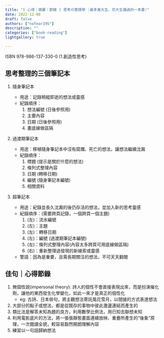 ```yaml
---
title: "[ 心得｜摘要｜節錄 ] 思考の整理學 :最多東大生、京大生讀過的一本書!"
date: 2022-12-08
draft: false
authors: ["nofear195"]
description: ""
categories: ["book-reading"]
lightgallery: true

---
```


ISBN 978-986-137-330-0 (1.創造性思考)
<!--more-->

## 思考整理的三個筆記本

1. 隨身筆記本

    - 用途：記錄稍縱即逝的想法或靈感
    - 紀錄順序：
        1. 想法編號 (日後參照用)
        2. 主要內容
        3. 日期 (日後參照用)
        4. 畫底線做區隔

2. 過渡期筆記本

    - 用途：移植隨身筆記本中沒有腐爛、死亡的想法，讓想法繼續沈澱
    - 紀錄順序：
        1. 標題 (提示是關於什麼的想法)
        2. 條列式整理內容
        3. 日期 (轉移日期)
        4. 編號 (隨身筆記本編號)
        5. 相關資料

3. 超筆記本

    - 用途：紀錄並長久沈澱的後仍存活的想法，並加入新的思考靈感
    - 紀錄順序：(需要跨頁記錄，一個跨頁一個主題)
        1. (左)：流水編號
        2. (左)：主題
        3. (左)：轉移日期
        4. (左)：編號 (過渡期筆記本編號)
        5. (左)：條列式整理內容(內容太多跨頁可用底線做區隔)
        6. (右)：重新整理過發現的新線索或靈感
    - 警語：因為是重要，且需長期關注的想法，不可天天翻閱

## 佳句｜心得節錄

1. 無個性說(impersonal theory): 詩人的個性不會直接表現出來，而是扮演催化劑，讓他的東西發生化學變化，如此一來才是真正的個性化
    - eg: 古詩、日本俳句，將主觀想法寄託風花雪月，以間接的方式表達想法
2. 大部分的點子或想法，都是從既存的事物中彼此激盪連結而產生的
3. 類比法是解答未知為題的良方，利用數學比例法，用已知去聯想未知
4. 利用電影底片的方法，將一張張靜態畫面連續放映、重疊所產生的“後象”原理，一次閱讀全貌，較容易豁然開朗理解內容
5. 練習以一句話歸納想法
